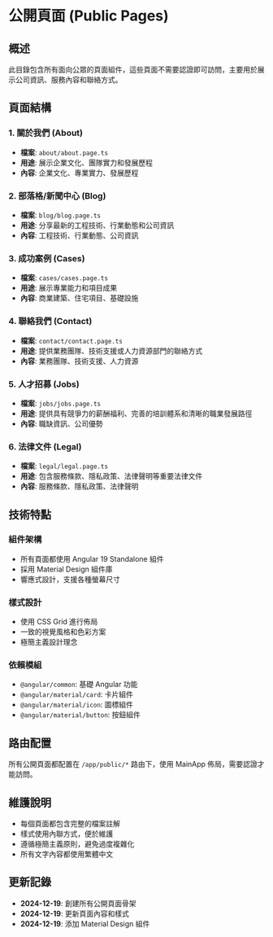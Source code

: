 # 公開頁面 (Public Pages)

## 概述
此目錄包含所有面向公眾的頁面組件，這些頁面不需要認證即可訪問，主要用於展示公司資訊、服務內容和聯絡方式。

## 頁面結構

### 1. 關於我們 (About)
- **檔案**: `about/about.page.ts`
- **用途**: 展示企業文化、團隊實力和發展歷程
- **內容**: 企業文化、專業實力、發展歷程

### 2. 部落格/新聞中心 (Blog)
- **檔案**: `blog/blog.page.ts`
- **用途**: 分享最新的工程技術、行業動態和公司資訊
- **內容**: 工程技術、行業動態、公司資訊

### 3. 成功案例 (Cases)
- **檔案**: `cases/cases.page.ts`
- **用途**: 展示專業能力和項目成果
- **內容**: 商業建築、住宅項目、基礎設施

### 4. 聯絡我們 (Contact)
- **檔案**: `contact/contact.page.ts`
- **用途**: 提供業務團隊、技術支援或人力資源部門的聯絡方式
- **內容**: 業務團隊、技術支援、人力資源

### 5. 人才招募 (Jobs)
- **檔案**: `jobs/jobs.page.ts`
- **用途**: 提供具有競爭力的薪酬福利、完善的培訓體系和清晰的職業發展路徑
- **內容**: 職缺資訊、公司優勢

### 6. 法律文件 (Legal)
- **檔案**: `legal/legal.page.ts`
- **用途**: 包含服務條款、隱私政策、法律聲明等重要法律文件
- **內容**: 服務條款、隱私政策、法律聲明

## 技術特點

### 組件架構
- 所有頁面都使用 Angular 19 Standalone 組件
- 採用 Material Design 組件庫
- 響應式設計，支援各種螢幕尺寸

### 樣式設計
- 使用 CSS Grid 進行佈局
- 一致的視覺風格和色彩方案
- 極簡主義設計理念

### 依賴模組
- `@angular/common`: 基礎 Angular 功能
- `@angular/material/card`: 卡片組件
- `@angular/material/icon`: 圖標組件
- `@angular/material/button`: 按鈕組件

## 路由配置
所有公開頁面都配置在 `/app/public/*` 路由下，使用 MainApp 佈局，需要認證才能訪問。

## 維護說明
- 每個頁面都包含完整的檔案註解
- 樣式使用內聯方式，便於維護
- 遵循極簡主義原則，避免過度複雜化
- 所有文字內容都使用繁體中文

## 更新記錄
- **2024-12-19**: 創建所有公開頁面骨架
- **2024-12-19**: 更新頁面內容和樣式
- **2024-12-19**: 添加 Material Design 組件
